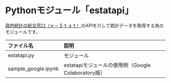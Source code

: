 # Pythonモジュール「estatapi」

[政府統計の総合窓口（ｅ－Ｓｔａｔ）](https://www.e-stat.go.jp/)のAPIを介して統計データを取得する為のモジュールです。

|ファイル名|説明|
|:-|:-|
|estatapi.py|モジュール|
|sample_google.ipynb|estatapiモジュールの使用例（Google Colaboratory版）|
